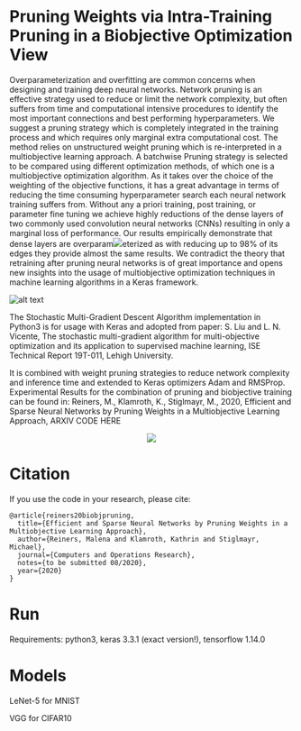# Pruning Weights via Intra-Training Pruning in a Biobjective Optimization View
Overparameterization and overfitting are common concerns when designing and training deep neural networks. Network pruning is an effective strategy used to reduce or limit the network complexity, but often suffers from time and computational intensive procedures to identify the most important connections and best performing hyperparameters. We suggest a pruning strategy which is completely integrated in the training process and which requires only marginal extra computational cost. The method relies on unstructured weight pruning which is re-interpreted in a multiobjective learning approach. A batchwise Pruning strategy is selected to be compared using different optimization methods, of which one is a multiobjective optimization algorithm. As it takes over the choice of the weighting of the objective functions, it has a great advantage in terms of reducing the time consuming hyperparameter search each neural network training suffers from. Without any a priori training, post training, or parameter fine tuning we achieve highly reductions of the dense layers of two commonly used convolution neural networks (CNNs) resulting in only a marginal loss of performance. Our results empirically demonstrate that dense layers are overparam<img src="http://some_place.com/image.png" />eterized as with reducing up to 98% of its edges they provide almost the same results. We contradict the theory that retraining after pruning neural networks is of great importance and opens new insights into the usage of multiobjective optimization techniques in machine learning algorithms in a Keras framework.  

![alt text](https://github.com/malena1906/Pruning-Algorithms-with-SMGD-in-Keras/blob/master/Figure1TowardsEfficientNetworkArchitectures.png?raw=true)



The Stochastic Multi-Gradient Descent Algorithm implementation in Python3 is for usage with Keras and adopted from paper:
S. Liu and L. N. Vicente, The stochastic multi-gradient algorithm for multi-objective optimization and its application to supervised machine learning, ISE Technical Report 19T-011, Lehigh University.

It is combined with weight pruning strategies to reduce network complexity and inference time and extended to Keras optimizers Adam and RMSProp.
Experimental Results for the combination of pruning and biobjective training can be found in: 
Reiners, M., Klamroth, K., Stiglmayr, M., 2020, Efficient and Sparse Neural Networks by Pruning Weights in a Multiobjective Learning Approach, ARXIV CODE HERE

<p align="center">
  <img src="https://github.com/malena1906/Pruning-Algorithms-with-SMGD-in-Keras/blob/master/pareto-front-with-knee.png?raw=true" />
</p>

# Citation

If you use the code in your research, please cite:

	@article{reiners20biobjpruning,
	  title={Efficient and Sparse Neural Networks by Pruning Weights in a Multiobjective Learning Approach},
	  author={Reiners, Malena and Klamroth, Kathrin and Stiglmayr, Michael},
	  journal={Computers and Operations Research},
	  notes={to be submitted 08/2020},
	  year={2020}
	}

# Run

Requirements:
    python3, keras 3.3.1 (exact version!), tensorflow 1.14.0

# Models

LeNet-5 for MNIST

VGG for CIFAR10

